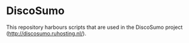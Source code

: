 # DiscoSumo
This repository harbours scripts that are used in the DiscoSumo project (http://discosumo.ruhosting.nl/). 
